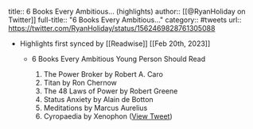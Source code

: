 title:: 6 Books Every Ambitious... (highlights)
author:: [[@RyanHoliday on Twitter]]
full-title:: "6 Books Every Ambitious..."
category:: #tweets
url:: https://twitter.com/RyanHoliday/status/1562469828761305088

- Highlights first synced by [[Readwise]] [[Feb 20th, 2023]]
	- 6 Books Every Ambitious Young Person Should Read
	  
	  1. The Power Broker by Robert A. Caro
	  2. Titan by Ron Chernow
	  3. The 48 Laws of Power by Robert Greene
	  4. Status Anxiety by Alain de Botton
	  5. Meditations by Marcus Aurelius
	  6. Cyropaedia by Xenophon ([View Tweet](https://twitter.com/RyanHoliday/status/1562469828761305088))